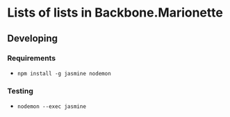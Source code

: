 # Lists of lists in Backbone.Marionette

## Developing

### Requirements

* `npm install -g jasmine nodemon`

### Testing

* `nodemon --exec jasmine`
